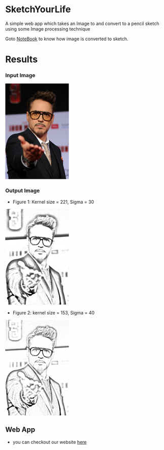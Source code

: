 # SketchYourLife
A simple web app which takes an Image to and convert to a pencil sketch using some Image processing technique


Goto [NoteBook](https://github.com/Thehunk1206/SketchYourLife/blob/master/python%20NoteBook/imageTosketch.ipynb) to know how image is converted to sketch.

# Results
### Input Image
<img src="https://github.com/Thehunk1206/SketchYourLife/blob/master/sampleImage/robert2.jpg" alt="original"
width="200" height="300"/>

### Output Image
+ Figure 1: Kernel size = 221, Sigma = 30

<img src="https://github.com/Thehunk1206/SketchYourLife/blob/master/results/RDJsketch221.png" alt="original"
width="200" height="300"/> 

+ Figure 2: kernel size = 153, Sigma = 40

<img src="https://github.com/Thehunk1206/SketchYourLife/blob/master/results/RobertSketch153.png" alt="original"
width="200" height="300"/>

## Web App
+ you can checkout our website [here](https://sketchyourlife.herokuapp.com/)
